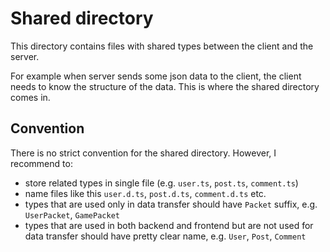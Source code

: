 # Shared directory

This directory contains files with shared types between the client and the server.

For example when server sends some json data to the client, the client needs to know the structure of the data. This is where the shared directory comes in.

## Convention

There is no strict convention for the shared directory. However, I recommend to:
- store related types in single file (e.g. `user.ts`, `post.ts`, `comment.ts`)
- name files like this `user.d.ts`, `post.d.ts`, `comment.d.ts` etc.
- types that are used only in data transfer should have `Packet` suffix, e.g. `UserPacket`, `GamePacket`
- types that are used in both backend and frontend but are not used for data transfer should have pretty clear name, e.g. `User`, `Post`, `Comment`
